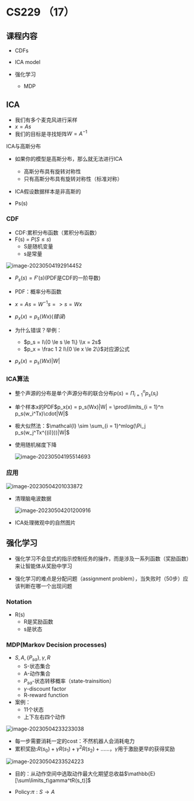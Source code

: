 # CS229 （17）

## 课程内容

- CDFs
- ICA model

- 强化学习
  - MDP



## ICA

- 我们有多个麦克风进行采样
- $x = As$
- 我们的目标是寻找矩阵$W = A^{-1}$



ICA与高斯分布

- 如果你的模型是高斯分布，那么就无法进行ICA
  - 高斯分布具有旋转对称性
  - 只有高斯分布具有旋转对称性（标准对称）



- ICA假设数据样本是非高斯的
- Ps(s)



### CDF

- CDF:累积分布函数（累积分布函数）
- F(s) = $P(S \le s)$
  - S是随机变量
  - s是常量

![image-20230504192914452](http://typora-yy.oss-cn-hangzhou.aliyuncs.com/img/image-20230504192914452.png)

- $P_s(s) =F'(s)$(PDF是CDF的一阶导数)

- PDF：概率分布函数



- $x = As = W^{-1}s => s=Wx$
- $p_x(x) = p_s(Wx)(错误)$
- 为什么错误？举例：
  - $p_s = I\{0 \le s \le 1\} \\x = 2s$
  - $p_x = \frac 1 2 I\{0 \le x  \le 2\}$对应源公式
- $p_x(x) = p_s(Wx)|W|$

### ICA算法

- 整个声源的分布是单个声源分布的联合分布$p(s)  = \Pi_{i=1}^n p_s(s_i)$

- 单个样本x的PDF$p_x(x) = p_s(Wx)|W| = \prod\limits_{i = 1}^n p_s(w_i^Tx)\cdot|W|$

- 极大似然法：$\mathcal{l} \sim \sum_{i = 1}^mlog(\Pi_j p_s(w_j^Tx^{(i)}))|W|$

- 使用随机梯度下降

  ![image-20230504195514693](http://typora-yy.oss-cn-hangzhou.aliyuncs.com/img/image-20230504195514693.png)



### 应用

![image-20230504201033872](http://typora-yy.oss-cn-hangzhou.aliyuncs.com/img/image-20230504201033872.png)

- 清理脑电波数据

  ![image-20230504201200916](http://typora-yy.oss-cn-hangzhou.aliyuncs.com/img/image-20230504201200916.png)

- ICA处理微观中的自然图片



## 强化学习

- 强化学习不会显式的指示控制任务的操作，而是涉及一系列函数（奖励函数）来让智能体从奖励中学习

- 强化学习的难点是分配问题（assignment problem），当失败时（50步）应该判断在哪一个出现问题

### Notation

- R(s)
  - R是奖励函数
  - s是状态

### MDP(Markov Decision processes)

- $S,A,\{P_{sa}\},\gamma, R$
  - S-状态集合
  - A-动作集合
  - $P_{sa}$-状态转移概率（state-trainsition）
  - $\gamma$-discount factor
  - R-reward function
- 案例：
  - 11个状态
  - 上下左右四个动作

![image-20230504233233038](http://typora-yy.oss-cn-hangzhou.aliyuncs.com/img/image-20230504233233038.png)

- 每一步需要消耗一定的cost：不然机器人会消耗电力
- 累积奖励:$R(s_0) + \gamma R(s_1) + \gamma^2R(s_2)+......，\gamma$用于激励更早的获得奖励

![image-20230504233524223](http://typora-yy.oss-cn-hangzhou.aliyuncs.com/img/image-20230504233524223.png)

- 目的：从动作空间中选取动作最大化期望总收益$\mathbb{E}[\sum\limits_t\gamma^tR(s_t)]$



- Policy:$\pi :S\rightarrow A$
